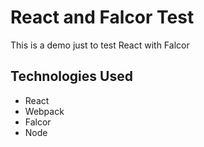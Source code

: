 # React and Falcor Test
This is a demo just to test React with Falcor

## Technologies Used
* React
* Webpack
* Falcor
* Node